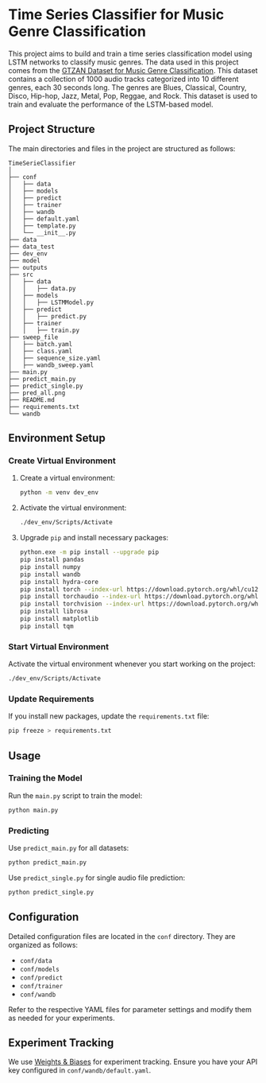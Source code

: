 # Time Series Classifier for Music Genre Classification

This project aims to build and train a time series classification model using LSTM networks to classify music genres. The data used in this project comes from the [GTZAN Dataset for Music Genre Classification](https://www.kaggle.com/datasets/andradaolteanu/gtzan-dataset-music-genre-classification/data). This dataset contains a collection of 1000 audio tracks categorized into 10 different genres, each 30 seconds long. The genres are Blues, Classical, Country, Disco, Hip-hop, Jazz, Metal, Pop, Reggae, and Rock. This dataset is used to train and evaluate the performance of the LSTM-based model.

## Project Structure

The main directories and files in the project are structured as follows:

```
TimeSerieClassifier
│
├── conf
│   ├── data
│   ├── models
│   ├── predict
│   ├── trainer
│   ├── wandb
│   ├── default.yaml
│   ├── template.py
│   └── __init__.py
├── data
├── data_test
├── dev_env
├── model
├── outputs
├── src
│   ├── data
│   │   ├── data.py
│   ├── models
│   │   ├── LSTMModel.py
│   ├── predict
│   │   ├── predict.py
│   ├── trainer
│   │   ├── train.py
├── sweep_file
│   ├── batch.yaml
│   ├── class.yaml
│   ├── sequence_size.yaml
│   ├── wandb_sweep.yaml
├── main.py
├── predict_main.py
├── predict_single.py
├── pred_all.png
├── README.md
├── requirements.txt
└── wandb
```

## Environment Setup

### Create Virtual Environment

1. Create a virtual environment:

    ```sh
    python -m venv dev_env
    ```

2. Activate the virtual environment:

    ```sh
    ./dev_env/Scripts/Activate
    ```

3. Upgrade `pip` and install necessary packages:

    ```sh
    python.exe -m pip install --upgrade pip
    pip install pandas
    pip install numpy
    pip install wandb
    pip install hydra-core
    pip install torch --index-url https://download.pytorch.org/whl/cu121
    pip install torchaudio --index-url https://download.pytorch.org/whl/cu121
    pip install torchvision --index-url https://download.pytorch.org/whl/cu121
    pip install librosa
    pip install matplotlib
    pip install tqm
    ```

### Start Virtual Environment

Activate the virtual environment whenever you start working on the project:

```sh
./dev_env/Scripts/Activate
```

### Update Requirements

If you install new packages, update the `requirements.txt` file:

```sh
pip freeze > requirements.txt
```

## Usage

### Training the Model

Run the `main.py` script to train the model:

```sh
python main.py
```

### Predicting

Use `predict_main.py` for all datasets:

```sh
python predict_main.py
```

Use `predict_single.py` for single audio file prediction:

```sh
python predict_single.py
```

## Configuration

Detailed configuration files are located in the `conf` directory. They are organized as follows:

- `conf/data`
- `conf/models`
- `conf/predict`
- `conf/trainer`
- `conf/wandb`

Refer to the respective YAML files for parameter settings and modify them as needed for your experiments.

## Experiment Tracking

We use [Weights & Biases](https://wandb.ai/) for experiment tracking. Ensure you have your API key configured in `conf/wandb/default.yaml`.

